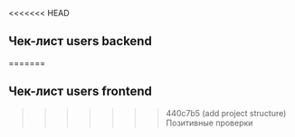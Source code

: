<<<<<<< HEAD
## Чек-лист users backend
=======
## Чек-лист users frontend
>>>>>>> 440c7b5 (add project structure)
Позитивные проверки